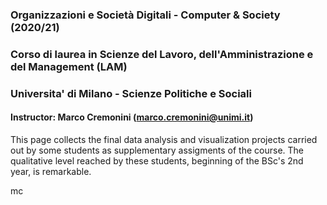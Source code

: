 ### Organizzazioni e Società Digitali - Computer & Society (2020/21) 
### Corso di laurea in Scienze del Lavoro, dell'Amministrazione e del Management (LAM) 
### Universita' di Milano - Scienze Politiche e Sociali
#### Instructor: Marco Cremonini (marco.cremonini@unimi.it)

This page collects the final  data analysis and visualization projects carried out by some students as supplementary assigments of the course.
The qualitative level reached by these students, beginning of the BSc's 2nd year, is remarkable.

mc


